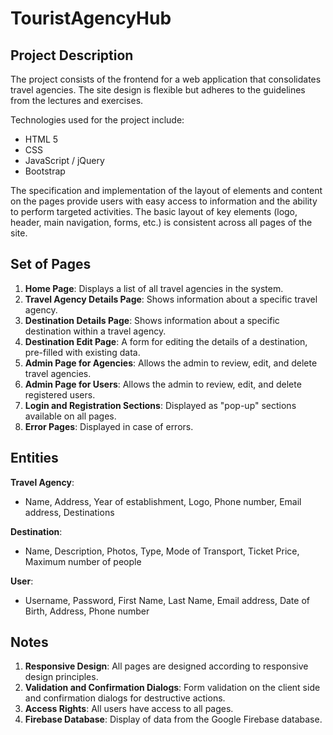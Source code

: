 # TouristAgencyHub

## Project Description

The project consists of the frontend for a web application that consolidates travel agencies. The site design is flexible but adheres to the guidelines from the lectures and exercises.

Technologies used for the project include:
- HTML 5
- CSS
- JavaScript / jQuery
- Bootstrap

The specification and implementation of the layout of elements and content on the pages provide users with easy access to information and the ability to perform targeted activities. The basic layout of key elements (logo, header, main navigation, forms, etc.) is consistent across all pages of the site.

## Set of Pages

1. **Home Page**: Displays a list of all travel agencies in the system.
2. **Travel Agency Details Page**: Shows information about a specific travel agency.
3. **Destination Details Page**: Shows information about a specific destination within a travel agency.
4. **Destination Edit Page**: A form for editing the details of a destination, pre-filled with existing data.
5. **Admin Page for Agencies**: Allows the admin to review, edit, and delete travel agencies.
6. **Admin Page for Users**: Allows the admin to review, edit, and delete registered users.
7. **Login and Registration Sections**: Displayed as "pop-up" sections available on all pages.
8. **Error Pages**: Displayed in case of errors.

## Entities

**Travel Agency**:
- Name, Address, Year of establishment, Logo, Phone number, Email address, Destinations

**Destination**:
- Name, Description, Photos, Type, Mode of Transport, Ticket Price, Maximum number of people

**User**:
- Username, Password, First Name, Last Name, Email address, Date of Birth, Address, Phone number

## Notes

1. **Responsive Design**: All pages are designed according to responsive design principles.
2. **Validation and Confirmation Dialogs**: Form validation on the client side and confirmation dialogs for destructive actions.
3. **Access Rights**: All users have access to all pages.
4. **Firebase Database**: Display of data from the Google Firebase database.

